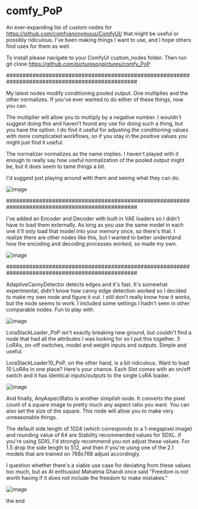 # comfy_PoP

An ever-expanding list of custom nodes for https://github.com/comfyanonymous/ComfyUI/ that might be useful or possibly ridiculous. I've been making things I want to use, and I hope others find uses for them as well. 

To install please navigate to your ComfyUI custom_nodes folder. 
Then run git clone https://github.com/picturesonpictures/comfy_PoP

################################################################################################

My latest nodes modify conditioning pooled output. One multiplies and the other normalizes. If you've ever wanted to do either of these things, now you can. 

The multiplier will allow you to multiply by a negative number. I wouldn't suggest doing this and haven't found any use for doing such a thing, but you have the option. I do find it useful for adjusting the conditioning values with more complicated workflows, so if you stay in the positive values you might just find it useful.

The normalizer normalizes as the name implies. I haven't played with it enough to really say how useful normalization of the pooled output might be, but it does seem to tame things a bit.

I'd suggest just playing around with them and seeing what they can do. 

![image](https://github.com/picturesonpictures/comfy_PoP/assets/118248359/2735c5db-7c79-4faa-aff5-a71165941d05)

################################################################################################

I've added an Encoder and Decoder with built in VAE loaders so I didn't have to load them externally. As long as you use the same model in each one it'll only load that model into your memory once, so there's that. I realize there are other nodes like this, but I wanted to better understand how the encoding and decoding processes worked, so made my own.

![image](https://github.com/picturesonpictures/comfy_PoP/assets/118248359/d684897f-59e6-4d99-9b0b-f12ca0b3adae)

################################################################################################

AdaptiveCannyDetector detects edges and it's fast. It's somewhat experimental, didn't know how canny edge detection worked so I decided to make my own node and figure it out. I still don't really know how it works, but the node seems to work. I included some settings I hadn't seen in other comparable nodes. Fun to play with.

![image](https://github.com/picturesonpictures/comfy_PoP/assets/118248359/66141619-335f-475d-9ac7-459220b519db)


LoraStackLoader_PoP isn't exactly breaking new ground, but couldn't find a node that had all the attributes I was looking for so I put this together. 3 LoRAs, on-off switches, model and weight inputs and outputs. Simple and useful.

LoraStackLoader10_PoP, on the other hand, is a  bit ridiculous. Want to load 10 LoRAs in one place? Here's your chance. Each Slot comes with an on/off switch and it has identical inputs/outputs to the single LoRA loader.

![image](https://github.com/picturesonpictures/comfy_PoP/assets/118248359/b65e99a8-5aef-4e39-86cf-10879a986d20)


And finally, AnyAspectRatio is another simplish node. It converts the pixel count of a square image to pretty much any aspect ratio you want. You can also set the size of the square. This node will allow you to make very unreasonable things.

The default side length of 1024 (which corresponds to a 1-megapixel image) and rounding value of 64 are Stability recommended values for SDXL. if you're using SDXL I'd strongly recommend you not adjust these values. For 1.5 drop the side length to 512, and then if you're using one of the 2.1 models that are trained on 768x768 adjust accordingly. 

I question whether there's a viable use case for deviating from these values too much, but as AI enthusiast Mahatma Ghandi once said "Freedom is not worth having if it does not include the freedom to make mistakes."

![image](https://github.com/picturesonpictures/comfy_PoP/assets/118248359/54194301-fada-4700-a0a7-21d72223d641)

the end
